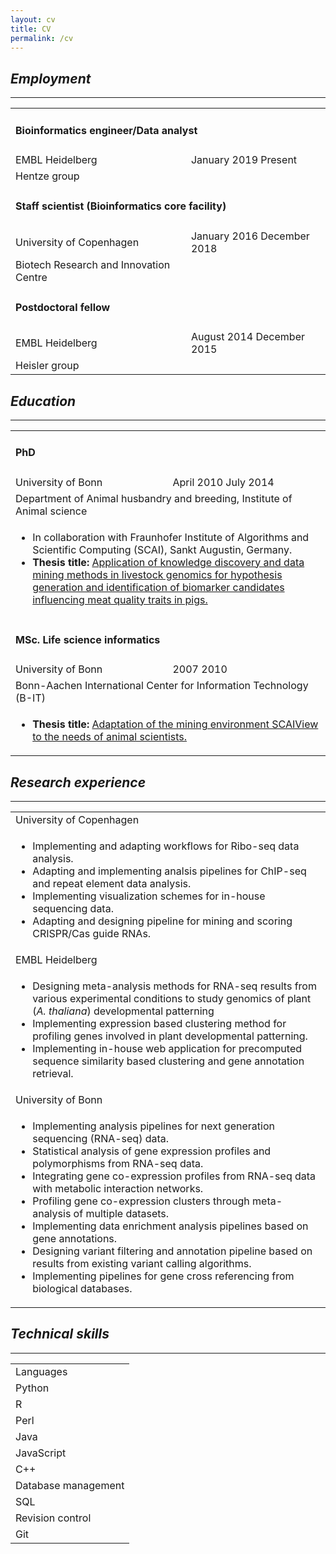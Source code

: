 ```yaml
---
layout: cv
title: CV
permalink: /cv
---
```


## <i class="fas fa-briefcase circle-icon"/> Employment
***
<table class=" info employment">
 <tr>
    <td colspan="2" class="pos-title"> <h4>Bioinformatics engineer/Data analyst </h4></td>
  </tr>
  <tr>
    <td class="pos-info"> EMBL Heidelberg</td>
    <td class=" pos-info time-info"> January 2019 <i class="fas fa-minus"></i> Present </td>
  </tr>
  <tr>
    <td> Hentze group</td>
    <td/>
  </tr>
  <tr>
    <td colspan="2" class="pos-title"> <h4>Staff scientist (Bioinformatics core facility)</h4></td>
  </tr>
  <tr >
    <td class="pos-info"> University of Copenhagen</td>
    <td class=" pos-info time-info"> January 2016 <i class="fas fa-minus"></i> December 2018</td>
  </tr>
  <tr>
    <td> Biotech Research and Innovation Centre</td>
    <td/>
  </tr>
  <tr>
    <td colspan="2" class="pos-title"> <h4>Postdoctoral fellow</h4></td>
  </tr>
  <tr >
    <td class="pos-info"> EMBL Heidelberg</td>
    <td class="pos-info time-info"> August 2014 <i class="fas fa-minus"></i> December 2015</td>
  </tr>
  <tr>
    <td> Heisler group</td>
    <td/>
  </tr>
</table>

## <i class="fas fa-graduation-cap circle-icon"/> Education
***

<table class="info education">
 <tr>
    <td colspan="2" class="pos-title"> <h4>PhD</h4></td>
  </tr>
  <tr>
    <td class="pos-info"> University of Bonn</td>
    <td class=" pos-info time-info"> April 2010 <i class="fas fa-minus"></i> July 2014 </td>
  </tr>
  <tr>
    <td colspan="2"> Department of Animal husbandry and breeding, Institute of Animal science</td>
  </tr>
  <tr>
    <td colspan="2">
      <ul class="fa-ul">
        <li> <span class="fa-li" ><i class="far fa-circle fa-xs"></i></span> In collaboration with Fraunhofer Institute of Algorithms and Scientific Computing (SCAI), Sankt Augustin, Germany.</li>
        <li><span class="fa-li" ><i class="far fa-circle fa-xs"></i></span> <strong class="imp-info">Thesis title: </strong><a href="http://hss.ulb.uni-bonn.de/2014/3854/3854.htm" target="_blank">Application of knowledge discovery and data mining methods in livestock genomics for hypothesis generation and identification of biomarker candidates influencing meat quality traits in pigs.</a></li>
      </ul>
    </td>
  </tr>
  <tr>
    <td colspan="2" class="pos-title"> <h4>MSc. Life science informatics</h4></td>
  </tr>
  <tr >
    <td class="pos-info">University of Bonn</td>
    <td class=" pos-info time-info"> 2007 <i class="fas fa-minus"></i> 2010</td>
  </tr>
  <tr>
    <td colspan="2"> Bonn-Aachen International Center for Information Technology (B-IT)</td>
  </tr>
  <tr>
    <td colspan="2">
      <ul class="fa-ul">
        <li><span class="fa-li" ><i class="far fa-circle fa-xs"></i></span><strong class="imp-info">Thesis title: </strong><a href="http://publica.fraunhofer.de/dokumente/N-112906.html"  target="_blank">Adaptation of the mining environment SCAIView to the needs of animal scientists.</a></li>
      </ul>
    </td>
  </tr>
</table>

## <i class="fas fa-flask circle-icon"/> Research experience
***
<table class="info research-experience">
  <tr>
    <td class="pos-info"> University of Copenhagen</td>
  </tr>
  <tr>
    <td>
      <ul class="fa-ul">
        <li> <span class="fa-li" ><i class="far fa-circle fa-xs"></i></span> Implementing and adapting workflows for Ribo-seq data analysis.</li>
        <li> <span class="fa-li" ><i class="far fa-circle fa-xs"></i></span> Adapting and implementing analsis pipelines for ChIP-seq and repeat element data analysis.</li>
        <li> <span class="fa-li" ><i class="far fa-circle fa-xs"></i></span> Implementing visualization schemes for in-house sequencing data.</li>
        <li> <span class="fa-li" ><i class="far fa-circle fa-xs"></i></span> Adapting and designing pipeline for mining and scoring CRISPR/Cas guide RNAs.</li>
      </ul>
    </td>
  </tr>
  <tr>
    <td class="pos-info"> EMBL Heidelberg</td>
  </tr>
  <tr>
    <td>
      <ul class="fa-ul">
        <li> <span class="fa-li" ><i class="far fa-circle fa-xs"></i></span> Designing meta-analysis methods for RNA-seq results from various experimental conditions to study genomics of plant (<i>A. thaliana</i>) developmental patterning</li>
        <li> <span class="fa-li" ><i class="far fa-circle fa-xs"></i></span>Implementing expression based clustering method for profiling genes involved in plant developmental patterning.</li>
        <li> <span class="fa-li" ><i class="far fa-circle fa-xs"></i></span> Implementing in-house web application for precomputed sequence similarity based clustering and gene annotation retrieval.</li>
      </ul>
    </td>
  </tr>
  <tr>
    <td class="pos-info">University of Bonn</td>
  </tr>
  <tr>
    <td>
      <ul class="fa-ul">
        <li> <span class="fa-li" ><i class="far fa-circle fa-xs"></i></span> Implementing analysis pipelines for next generation sequencing (RNA-seq) data.</li>
        <li> <span class="fa-li" ><i class="far fa-circle fa-xs"></i></span>Statistical analysis of gene expression profiles and polymorphisms from RNA-seq data.</li>
        <li> <span class="fa-li" ><i class="far fa-circle fa-xs"></i></span> Integrating gene co-expression profiles from RNA-seq data with metabolic interaction networks.</li>
        <li> <span class="fa-li" ><i class="far fa-circle fa-xs"></i></span> Profiling gene co-expression clusters through meta-analysis of multiple datasets.</li>
        <li> <span class="fa-li" ><i class="far fa-circle fa-xs"></i></span> Implementing data enrichment analysis pipelines based on gene annotations.</li>
        <li> <span class="fa-li" ><i class="far fa-circle fa-xs"></i></span> Designing variant filtering and annotation pipeline based on results from existing variant calling algorithms.</li>
        <li> <span class="fa-li" ><i class="far fa-circle fa-xs"></i></span> Implementing pipelines for gene cross referencing from biological databases.</li>
      </ul>
    </td>
  </tr>
</table>

## <i class="fas fa-tools circle-icon"/> Technical skills
***

<table class="technical-skills">
 <tr align="left" class="tech-head" >
    <td colspan="2" class="tech-head"> Languages</td>
  </tr>
  <tr>
    <td> Python</td>
    <td><i class="fas fa-circle"/> <i class="fas fa-circle"/> <i class="fas fa-circle"/> <i class="fas fa-adjust"/> <i class="far fa-circle"/></td>
  </tr>
  <tr>
    <td> R</td>
    <td><i class="fas fa-circle"/> <i class="fas fa-circle"/> <i class="fas fa-circle"/> <i class="far fa-circle"/> <i class="far fa-circle"/></td>
  </tr>
  <tr>
    <td> Perl</td>
    <td><i class="fas fa-circle"/> <i class="fas fa-circle"/> <i class="fas fa-adjust"/> <i class="far fa-circle"/> <i class="far fa-circle"/></td>
  </tr>
  <tr>
    <td> Java</td>
    <td><i class="fas fa-circle"/> <i class="fas fa-circle"/> <i class="far fa-circle"/> <i class="far fa-circle"/> <i class="far fa-circle"/></td>
  </tr>
  <tr>
    <td> JavaScript </td>
    <td><i class="fas fa-circle"/> <i class="fas fa-adjust"/> <i class="far fa-circle"/> <i class="far fa-circle"/> <i class="far fa-circle"/></td>
  </tr>
  <tr>
    <td> C++</td>
    <td><i class="fas fa-circle"/> <i class="fas fa-adjust"/> <i class="far fa-circle"/> <i class="far fa-circle"/> <i class="far fa-circle"/></td>
  </tr>
  <tr align="left" class="tech-head">
    <td colspan="2" class="tech-head"> Database management</td>
  </tr>
  <tr>
    <td> SQL</td>
    <td><i class="fas fa-circle"/> <i class="fas fa-circle"/> <i class="far fa-circle"/> <i class="far fa-circle"/> <i class="far fa-circle"/></td>
  </tr>
  <tr align="left">
    <td colspan="2" class="tech-head"> Revision control</td>
  </tr>
  <tr>
    <td>Git</td>
    <td><i class="fas fa-circle"/> <i class="fas fa-circle"/> <i class="fas fa-adjust"/> <i class="far fa-circle"/> <i class="far fa-circle"/></td>
  </tr>
</table>